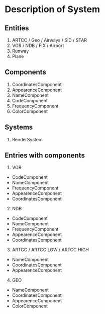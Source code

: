 # Description of System

## Entities

1. ARTCC / Geo / Airways / SID / STAR
2. VOR / NDB / FIX / Airport
3. Runway
4. Plane

## Components

1. CoordinatesComponent
2. AppearenceComponent
3. NameComponent
4. CodeComponent
5. FrequencyComponent
6. ColorComponent

## Systems

1. RenderSystem

## Entries with components

1. VOR
  * CodeComponent
  * NameComponent
  * FrequencyComponent
  * AppearenceComponent
  * CoordinatesComponent
2. NDB
  * CodeComponent
  * NameComponent
  * FrequencyComponent
  * AppearenceComponent
  * CoordinatesComponent
3. ARTCC / ARTCC LOW / ARTCC HIGH
  * NameComponent
  * CoordinatesComponent
  * AppearenceComponent
4. GEO
  * NameComponent
  * CoordinatesComponent
  * AppearenceComponent
  * ColorComponent
